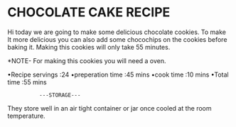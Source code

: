 # CHOCOLATE CAKE RECIPE
Hi today we are going to make some delicious chocolate cookies. To make It more delicious you can also add some chocochips on the cookies before baking it. Making this cookies will only take 55 minutes.

*NOTE- For making this cookies you will need a oven.

•Recipe servings :24
•preperation time :45 mins
•cook time :10 mins
•Total time :55 mins

              ---STORAGE---
They store well in an air tight container or jar once cooled at the room temperature.